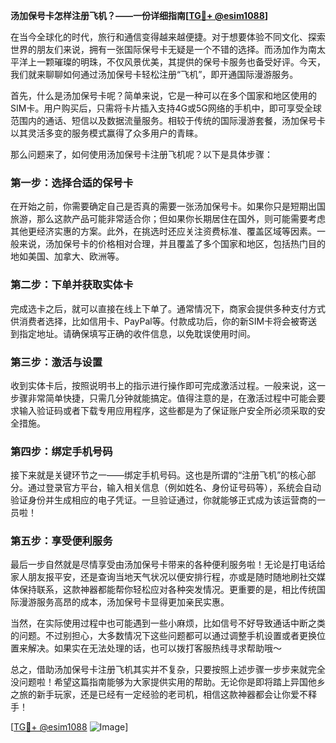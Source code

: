 **汤加保号卡怎样注册飞机？——一份详细指南[[TG💪+ @esim1088](https://t.me/s/esim1088)]**

在当今全球化的时代，旅行和通信变得越来越便捷。对于想要体验不同文化、探索世界的朋友们来说，拥有一张国际保号卡无疑是一个不错的选择。而汤加作为南太平洋上一颗璀璨的明珠，不仅风景优美，其提供的保号卡服务也备受好评。今天，我们就来聊聊如何通过汤加保号卡轻松注册“飞机”，即开通国际漫游服务。

首先，什么是汤加保号卡呢？简单来说，它是一种可以在多个国家和地区使用的SIM卡。用户购买后，只需将卡片插入支持4G或5G网络的手机中，即可享受全球范围内的通话、短信以及数据流量服务。相较于传统的国际漫游套餐，汤加保号卡以其灵活多变的服务模式赢得了众多用户的青睐。

那么问题来了，如何使用汤加保号卡注册飞机呢？以下是具体步骤：

### 第一步：选择合适的保号卡
在开始之前，你需要确定自己是否真的需要一张汤加保号卡。如果你只是短期出国旅游，那么这款产品可能非常适合你；但如果你长期居住在国外，则可能需要考虑其他更经济实惠的方案。此外，在挑选时还应关注资费标准、覆盖区域等因素。一般来说，汤加保号卡的价格相对合理，并且覆盖了多个国家和地区，包括热门目的地如美国、加拿大、欧洲等。

### 第二步：下单并获取实体卡
完成选卡之后，就可以直接在线上下单了。通常情况下，商家会提供多种支付方式供消费者选择，比如信用卡、PayPal等。付款成功后，你的新SIM卡将会被寄送到指定地址。请确保填写正确的收件信息，以免耽误使用时间。

### 第三步：激活与设置
收到实体卡后，按照说明书上的指示进行操作即可完成激活过程。一般来说，这一步骤非常简单快捷，只需几分钟就能搞定。值得注意的是，在激活过程中可能会要求输入验证码或者下载专用应用程序，这些都是为了保证账户安全所必须采取的安全措施。

### 第四步：绑定手机号码
接下来就是关键环节之一——绑定手机号码。这也是所谓的“注册飞机”的核心部分。通过登录官方平台，输入相关信息（例如姓名、身份证号码等），系统会自动验证身份并生成相应的电子凭证。一旦验证通过，你就能够正式成为该运营商的一员啦！

### 第五步：享受便利服务
最后一步自然就是尽情享受由汤加保号卡带来的各种便利服务啦！无论是打电话给家人朋友报平安，还是查询当地天气状况以便安排行程，亦或是随时随地刷社交媒体保持联系，这款神器都能帮你轻松应对各种突发情况。更重要的是，相比传统国际漫游服务高昂的成本，汤加保号卡显得更加亲民实惠。

当然，在实际使用过程中也可能遇到一些小麻烦，比如信号不好导致通话中断之类的问题。不过别担心，大多数情况下这些问题都可以通过调整手机设置或者更换位置来解决。如果实在无法处理的话，也可以拨打客服热线寻求帮助哦～

总之，借助汤加保号卡注册飞机其实并不复杂，只要按照上述步骤一步步来就完全没问题啦！希望这篇指南能够为大家提供实用的帮助。无论你是即将踏上异国他乡之旅的新手玩家，还是已经有一定经验的老司机，相信这款神器都会让你爱不释手！

[[TG💪+ @esim1088](https://t.me/s/esim1088) ![Image](https://i.postimg.cc/4NQfJmqS/Snipaste-2025-05-13-00-14-12.png)]